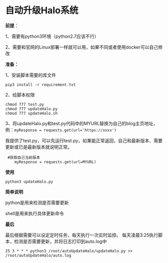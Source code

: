 # 自动升级Halo系统

**前提**：

1、需要有python3环境（python2.7应该不行）

2、需要和官网的Linux部署一样就可以用，如果不同或者使用docker可以自己修改

**准备：**

1、安装脚本需要的库文件

```
pip3 install -r requirement.txt
```

2、给脚本权限

```
chmod 777 test.py
chmod 777 updateHalo.py
chmod 777 updateHalo.sh
```

3、将updateHalo.py和test.py代码中的MYURL替换为自己的blog主页地址，例：`myResponse = requests.get(url='https://xxxx')`

我提供了test.py，可以先运行test.py，如果能正常返回，自己和最新版本、需要更新或已是最新版本就说明正常。

```
 #获取自己当前版本
    myResponse = requests.get(url=MYURL)
```



**使用**

```
python3 updateHalo.py
```





**简单说明**

python是用来检测是否需要更新

shell是用来执行具体更新命令



**最后**

最后根据需要可以设定定时任务，每天执行一次实时监控。
每天凌晨3:25执行脚本，检测是否需要更新，并将日志打印到auto.log中
```
25 3 * * * python3 /root/autoUpdateHalo/updateHalo.py >> /root/autoUpdateHalo/auto.log
```
